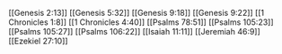 [[Genesis 2:13]]
[[Genesis 5:32]]
[[Genesis 9:18]]
[[Genesis 9:22]]
[[1 Chronicles 1:8]]
[[1 Chronicles 4:40]]
[[Psalms 78:51]]
[[Psalms 105:23]]
[[Psalms 105:27]]
[[Psalms 106:22]]
[[Isaiah 11:11]]
[[Jeremiah 46:9]]
[[Ezekiel 27:10]]
